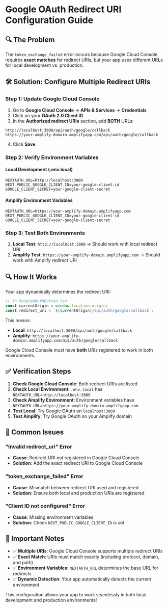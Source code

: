 # Google OAuth Redirect URI Configuration Guide

## 🔍 **The Problem**

The `token_exchange_failed` error occurs because Google Cloud Console requires **exact matches** for redirect URIs, but your app uses different URLs for local development vs. production.

## 🛠️ **Solution: Configure Multiple Redirect URIs**

### **Step 1: Update Google Cloud Console**

1. Go to **Google Cloud Console** → **APIs & Services** → **Credentials**
2. Click on your **OAuth 2.0 Client ID**
3. In the **Authorized redirect URIs** section, add **BOTH** URLs:

```
http://localhost:3000/api/auth/google/callback
https://your-amplify-domain.amplifyapp.com/api/auth/google/callback
```

4. Click **Save**

### **Step 2: Verify Environment Variables**

#### **Local Development (.env.local)**
```env
NEXTAUTH_URL=http://localhost:3000
NEXT_PUBLIC_GOOGLE_CLIENT_ID=your-google-client-id
GOOGLE_CLIENT_SECRET=your-google-client-secret
```

#### **Amplify Environment Variables**
```env
NEXTAUTH_URL=https://your-amplify-domain.amplifyapp.com
NEXT_PUBLIC_GOOGLE_CLIENT_ID=your-google-client-id
GOOGLE_CLIENT_SECRET=your-google-client-secret
```

### **Step 3: Test Both Environments**

1. **Local Test**: `http://localhost:3000` → Should work with local redirect URI
2. **Amplify Test**: `https://your-amplify-domain.amplifyapp.com` → Should work with Amplify redirect URI

## 🔍 **How It Works**

Your app dynamically determines the redirect URI:

```typescript
// In GoogleOAuthButton.tsx
const currentOrigin = window.location.origin;
const redirect_uri = `${currentOrigin}/api/auth/google/callback`;
```

This means:
- **Local**: `http://localhost:3000/api/auth/google/callback`
- **Amplify**: `https://your-amplify-domain.amplifyapp.com/api/auth/google/callback`

Google Cloud Console must have **both** URIs registered to work in both environments.

## ✅ **Verification Steps**

1. **Check Google Cloud Console**: Both redirect URIs are listed
2. **Check Local Environment**: `.env.local` has `NEXTAUTH_URL=http://localhost:3000`
3. **Check Amplify Environment**: Environment variables have `NEXTAUTH_URL=https://your-amplify-domain.amplifyapp.com`
4. **Test Local**: Try Google OAuth on `localhost:3000`
5. **Test Amplify**: Try Google OAuth on your Amplify domain

## 🚨 **Common Issues**

### **"Invalid redirect_uri" Error**
- **Cause**: Redirect URI not registered in Google Cloud Console
- **Solution**: Add the exact redirect URI to Google Cloud Console

### **"token_exchange_failed" Error**
- **Cause**: Mismatch between redirect URI used and registered
- **Solution**: Ensure both local and production URIs are registered

### **"Client ID not configured" Error**
- **Cause**: Missing environment variables
- **Solution**: Check `NEXT_PUBLIC_GOOGLE_CLIENT_ID` is set

## 📝 **Important Notes**

- ✅ **Multiple URIs**: Google Cloud Console supports multiple redirect URIs
- ✅ **Exact Match**: URIs must match exactly (including protocol, domain, and path)
- ✅ **Environment Variables**: `NEXTAUTH_URL` determines the base URL for redirects
- ✅ **Dynamic Detection**: Your app automatically detects the current environment

This configuration allows your app to work seamlessly in both local development and production environments!
